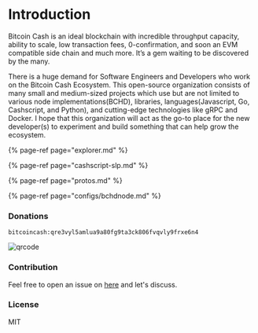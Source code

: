 # Introduction

Bitcoin Cash is an ideal blockchain with incredible throughput capacity, ability to scale, low transaction fees, 0-confirmation, and soon an EVM compatible side chain and much more. It’s a gem waiting to be discovered by the many.

There is a huge demand for Software Engineers and Developers who work on the Bitcoin Cash Ecosystem. This open-source organization consists of many small and medium-sized projects which use but are not limited to various node implementations\(BCHD\), libraries, languages\(Javascript, Go, Cashscript, and Python\), and cutting-edge technologies like gRPC and Docker. I hope that this organization will act as the go-to place for the new developer\(s\) to experiment and build something that can help grow the ecosystem.

{% page-ref page="explorer.md" %}

{% page-ref page="cashscript-slp.md" %}

{% page-ref page="protos.md" %}

{% page-ref page="configs/bchdnode.md" %}

###  Donations

`bitcoincash:qre3vyl5amlua9a80fg9ta3ck806fvqvly9frxe6n4`

![qrcode](https://user-images.githubusercontent.com/7335120/119320178-ec461980-bc98-11eb-9b05-a6f44d408034.png)

### Contribution

Feel free to open an issue on [here](https://github.com/cashkit/docs/issues) and let's discuss. 

### License

MIT

